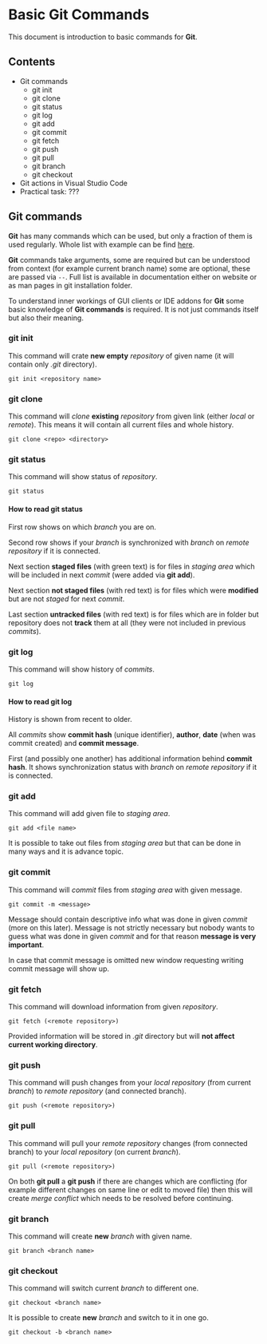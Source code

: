 # Basic Git Commands

This document is introduction to basic commands for **Git**.

## Contents

- Git commands
  - git init
  - git clone
  - git status
  - git log
  - git add
  - git commit
  - git fetch
  - git push
  - git pull
  - git branch
  - git checkout
- Git actions in Visual Studio Code
- Practical task: ???

## Git commands

**Git** has many commands which can be used, but only a fraction of them is used regularly. Whole list with example can be find [here](https://git-scm.com/docs/git#_git_commands).

**Git** commands take arguments, some are required but can be understood from context (for example current branch name) some are optional, these are passed via `--`. Full list is available in documentation either on website or as man pages in git installation folder.

To understand inner workings of GUI clients or IDE addons for **Git** some basic knowledge of **Git commands** is required. It is not just commands itself but also their meaning.

### git init

This command will crate **new empty** _repository_ of given name (it will contain only _.git_ directory).

    git init <repository name>

### git clone

This command will _clone_ **existing** _repository_ from given link (either _local_ or _remote_). This means it will contain all current files and whole history.

    git clone <repo> <directory>

### git status

This command will show status of _repository_.

    git status

#### How to read git status

First row shows on which _branch_ you are on.

Second row shows if your _branch_ is synchronized with _branch_ on _remote repository_ if it is connected.

Next section **staged files** (with green text) is for files in _staging area_ which will be included in next _commit_ (were added via **git add**).

Next section **not staged files** (with red text) is for files which were **modified** but are not _staged_ for next _commit_.

Last section **untracked files** (with red text) is for files which are in folder but repository does not **track** them at all (they were not included in previous _commits_).

### git log

This command will show history of _commits_.

    git log

#### How to read git log

History is shown from recent to older.

All _commits_ show **commit hash** (unique identifier), **author**, **date** (when was commit created) and **commit message**.

First (and possibly one another) has additional information behind **commit hash**. It shows synchronization status with _branch_ on _remote repository_ if it is connected.

### git add

This command will add given file to _staging area_.

    git add <file name>

It is possible to take out files from _staging area_ but that can be done in many ways and it is advance topic.

### git commit

This command will _commit_ files from _staging area_ with given message.

    git commit -m <message>

Message should contain descriptive info what was done in given _commit_ (more on this later). Message is not strictly necessary but nobody wants to guess what was done in given _commit_ and for that reason **message is very important**.

In case that commit message is omitted new window requesting writing commit message will show up.

### git fetch

This command will download information from given _repository_.

    git fetch (<remote repository>)

Provided information will be stored in _.git_ directory but will **not affect current working directory**.

### git push

This command will push changes from your _local repository_ (from current _branch_) to _remote repository_ (and connected branch).

    git push (<remote repository>)

### git pull

This command will pull your _remote repository_ changes (from connected branch) to your _local repository_ (on current _branch_).

    git pull (<remote repository>)

On both **git pull** a **git push** if there are changes which are conflicting (for example different changes on same line or edit to moved file) then this will create _merge conflict_ which needs to be resolved before continuing.

### git branch

This command will create **new** _branch_ with given name.

    git branch <branch name>

### git checkout

This command will switch current _branch_ to different one.

    git checkout <branch name>

It is possible to create **new** _branch_ and switch to it in one go.

    git checkout -b <branch name>
